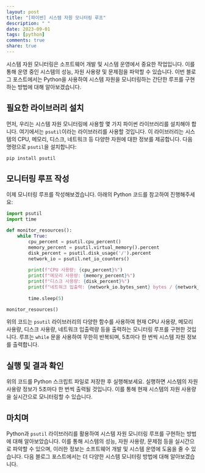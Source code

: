 ```yaml
---
layout: post
title: "[파이썬] 시스템 자원 모니터링 루프"
description: " "
date: 2023-09-01
tags: [python]
comments: true
share: true
---
```


시스템 자원 모니터링은 소프트웨어 개발 및 시스템 운영에서 중요한 작업입니다. 이를 통해 운영 중인 시스템의 성능, 자원 사용량 및 문제점을 파악할 수 있습니다. 이번 블로그 포스트에서는 Python을 사용하여 시스템 자원을 모니터링하는 간단한 루프를 구현하는 방법에 대해 알아보겠습니다.

## 필요한 라이브러리 설치

먼저, 우리는 시스템 자원 모니터링에 사용할 몇 가지 파이썬 라이브러리를 설치해야 합니다. 여기에서는 `psutil`이라는 라이브러리를 사용할 것입니다. 이 라이브러리는 시스템의 CPU, 메모리, 디스크, 네트워크 등 다양한 자원에 대한 정보를 제공합니다. 다음 명령으로 `psutil`을 설치합니다:

```python
pip install psutil
```

## 모니터링 루프 작성

이제 모니터링 루프를 작성해보겠습니다. 아래의 Python 코드를 참고하여 진행해주세요:

```python
import psutil
import time

def monitor_resources():
    while True:
        cpu_percent = psutil.cpu_percent()
        memory_percent = psutil.virtual_memory().percent
        disk_percent = psutil.disk_usage('/').percent
        network_io = psutil.net_io_counters()
        
        print(f"CPU 사용량: {cpu_percent}%")
        print(f"메모리 사용량: {memory_percent}%")
        print(f"디스크 사용량: {disk_percent}%")
        print(f"네트워크 입출력: {network_io.bytes_sent} bytes / {network_io.bytes_recv} bytes")
        
        time.sleep(5)

monitor_resources()
```

위의 코드는 `psutil` 라이브러리의 다양한 함수를 사용하여 현재 CPU 사용량, 메모리 사용량, 디스크 사용량, 네트워크 입출력량 등을 출력하는 모니터링 루프를 구현한 것입니다. 루프는 `while` 문을 사용하여 무한히 반복되며, 5초마다 한 번씩 시스템 자원 정보를 출력합니다.

## 실행 및 결과 확인

위의 코드를 Python 스크립트 파일로 저장한 후 실행해보세요. 실행하면 시스템의 자원 사용량 정보가 5초마다 한 번씩 출력될 것입니다. 이를 통해 현재 시스템의 자원 사용량을 실시간으로 모니터링할 수 있습니다.

## 마치며

Python과 `psutil` 라이브러리를 활용하여 시스템 자원 모니터링 루프를 구현하는 방법에 대해 알아보았습니다. 이를 통해 시스템의 성능, 자원 사용량, 문제점 등을 실시간으로 파악할 수 있으며, 이러한 정보는 소프트웨어 개발 및 시스템 운영에 도움을 줄 수 있습니다. 다음 블로그 포스트에서는 더 다양한 시스템 모니터링 방법에 대해 알아보겠습니다.